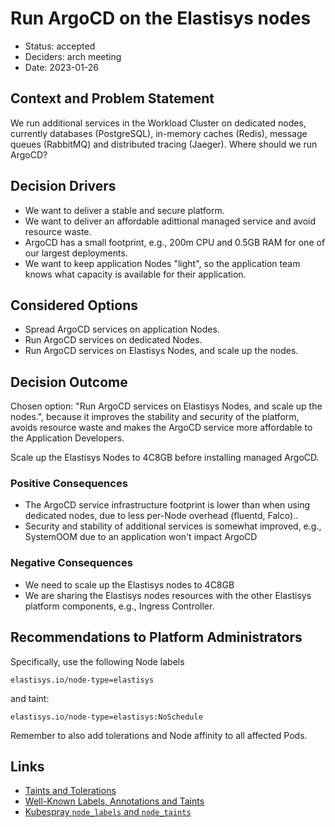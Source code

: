 # Run ArgoCD on the Elastisys nodes

* Status: accepted
* Deciders: arch meeting
* Date: 2023-01-26

## Context and Problem Statement

We run additional services in the Workload Cluster on dedicated nodes, currently databases (PostgreSQL), in-memory caches (Redis), message queues (RabbitMQ) and distributed tracing (Jaeger).
Where should we run ArgoCD?

## Decision Drivers

* We want to deliver a stable and secure platform.
* We want to deliver an affordable adittional managed service and avoid resource waste.
* ArgoCD has a small footprint, e.g., 200m CPU and 0.5GB RAM for one of our largest deployments.
* We want to keep application Nodes "light", so the application team knows what capacity is available for their application.

## Considered Options

* Spread ArgoCD services on application Nodes.
* Run ArgoCD services on dedicated Nodes.
* Run ArgoCD services on Elastisys Nodes, and scale up the nodes.

## Decision Outcome

Chosen option: "Run ArgoCD services on Elastisys Nodes, and scale up the nodes.",  because it improves the stability and security of the platform, avoids resource waste and makes the ArgoCD service more affordable to the Application Developers.

Scale up the Elastisys Nodes to 4C8GB before installing managed ArgoCD.

### Positive Consequences

* The ArgoCD service infrastructure footprint is lower than when using dedicated nodes, due to less per-Node overhead (fluentd, Falco)..
* Security and stability of additional services is somewhat improved, e.g., SystemOOM due to an application won't impact ArgoCD

### Negative Consequences

* We need to scale up the Elastisys nodes to 4C8GB
* We are sharing the Elastisys nodes resources with the other Elastisys platform components, e.g., Ingress Controller.

## Recommendations to Platform Administrators

Specifically, use the following Node labels

```
elastisys.io/node-type=elastisys
```

and taint:

```
elastisys.io/node-type=elastisys:NoSchedule
```

Remember to also add tolerations and Node affinity to all affected Pods.

## Links

* [Taints and Tolerations](https://kubernetes.io/docs/concepts/scheduling-eviction/taint-and-toleration/)
* [Well-Known Labels, Annotations and Taints](https://kubernetes.io/docs/reference/labels-annotations-taints/)
* [Kubespray `node_labels` and `node_taints`](https://github.com/kubernetes-sigs/kubespray/blob/master/docs/vars.md#other-service-variables)

